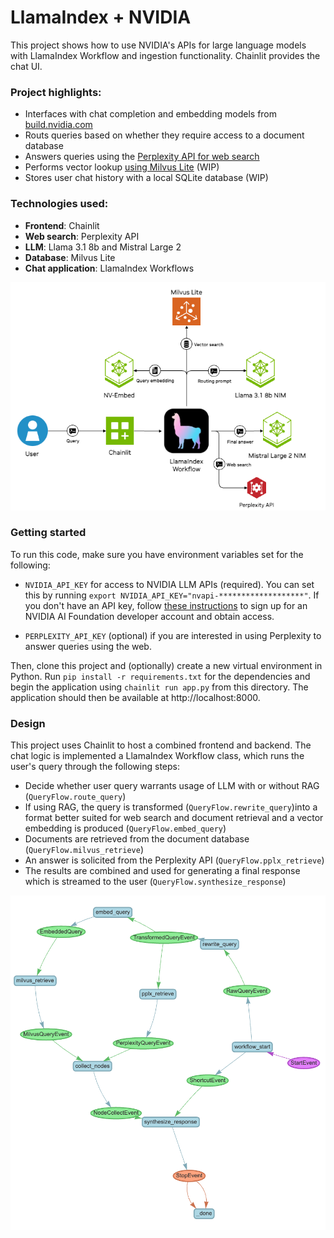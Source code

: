 # LlamaIndex + NVIDIA
This project shows how to use NVIDIA's APIs for large language models with LlamaIndex Workflow and ingestion functionality. Chainlit provides the chat UI. 

### Project highlights:
- Interfaces with chat completion and embedding models from [build.nvidia.com](https://build.nvidia.com)
- Routs queries based on whether they require access to a document database
- Answers queries using the [Perplexity API for web search](https://docs.perplexity.ai/home)
- Performs vector lookup [using Milvus Lite](https://milvus.io/docs/milvus_lite.md) (WIP)
- Stores user chat history with a local SQLite database (WIP)

### Technologies used:
- **Frontend**: Chainlit
- **Web search**: Perplexity API
- **LLM**: Llama 3.1 8b and Mistral Large 2
- **Database**: Milvus Lite
- **Chat application**: LlamaIndex Workflows

![System architecture diagram](architecture.png)

### Getting started
To run this code, make sure you have environment variables set for the following:
- `NVIDIA_API_KEY` for access to NVIDIA LLM APIs (required). You can set this by running `export NVIDIA_API_KEY="nvapi-*******************"`. If you don't have an API key, follow [these instructions](https://github.com/NVIDIA/GenerativeAIExamples/blob/main/docs/api-catalog.md#get-an-api-key-for-the-accessing-models-on-the-api-catalog) to sign up for an NVIDIA AI Foundation developer account and obtain access.


- `PERPLEXITY_API_KEY` (optional) if you are interested in using Perplexity to answer queries using the web. 

Then, clone this project and (optionally) create a new virtual environment in Python. Run `pip install -r requirements.txt` for the dependencies and begin the application using `chainlit run app.py` from this directory. The application should then be available at http://localhost:8000.

### Design
This project uses Chainlit to host a combined frontend and backend. The chat logic is implemented a LlamaIndex Workflow class, which runs the user's query through the following steps:
- Decide whether user query warrants usage of LLM with or without RAG (`QueryFlow.route_query`)
- If using RAG, the query is transformed (`QueryFlow.rewrite_query`)into a format better suited for web search and document retrieval and a vector embedding is produced (`QueryFlow.embed_query`)
- Documents are retrieved from the document database (`QueryFlow.milvus_retrieve`)
- An answer is solicited from the Perplexity API (`QueryFlow.pplx_retrieve`)
- The results are combined and used for generating a final response which is streamed to the user (`QueryFlow.synthesize_response`)

![Workflow diagram](diagram.png)
